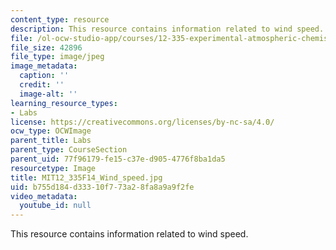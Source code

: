```yaml
---
content_type: resource
description: This resource contains information related to wind speed.
file: /ol-ocw-studio-app/courses/12-335-experimental-atmospheric-chemistry-fall-2014/b755d184d33310f773a28fa8a9a9f2fe_MIT12_335F14_Wind_speed.jpg
file_size: 42896
file_type: image/jpeg
image_metadata:
  caption: ''
  credit: ''
  image-alt: ''
learning_resource_types:
- Labs
license: https://creativecommons.org/licenses/by-nc-sa/4.0/
ocw_type: OCWImage
parent_title: Labs
parent_type: CourseSection
parent_uid: 77f96179-fe15-c37e-d905-4776f8ba1da5
resourcetype: Image
title: MIT12_335F14_Wind_speed.jpg
uid: b755d184-d333-10f7-73a2-8fa8a9a9f2fe
video_metadata:
  youtube_id: null
---
```

This resource contains information related to wind speed.